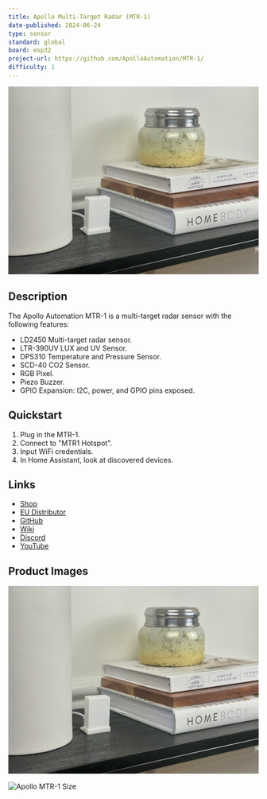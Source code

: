 ```yaml
---
title: Apollo Multi-Target Radar (MTR-1)
date-published: 2024-06-24
type: sensor
standard: global
board: esp32
project-url: https://github.com/ApolloAutomation/MTR-1/
difficulty: 1
---
```


![Apollo MTR-1](Apollo-MTR-1.jpg "Apollo MTR-1")

## Description

The Apollo Automation MTR-1 is a multi-target radar sensor with the following features:

- LD2450 Multi-target radar sensor.
- LTR-390UV LUX and UV Sensor.
- DPS310 Temperature and Pressure Sensor.
- SCD-40 CO2 Sensor.
- RGB Pixel.
- Piezo Buzzer.
- GPIO Expansion: I2C, power, and GPIO pins exposed.

## Quickstart

1. Plug in the MTR-1.
2. Connect to "MTR1 Hotspot".
3. Input WiFi credentials.
4. In Home Assistant, look at discovered devices.

## Links

- [Shop](https://apolloautomation.com/products/mtr-1)
- [EU Distributor](https://opencircuit.shop/brand/apollo-automation)
- [GitHub](https://github.com/ApolloAutomation/MTR-1)
- [Wiki](https://wiki.apolloautomation.com/)
- [Discord](https://discord.gg/mMNgQPyF94)
- [YouTube](https://www.youtube.com/@ApolloAutomation)

## Product Images

![Apollo MTR-1](Apollo-MTR-1.jpg "Apollo MTR-1")

![Apollo MTR-1 Size](Apollo-MTR-1-Size.jpg "Apollo MTR-1 Size")
